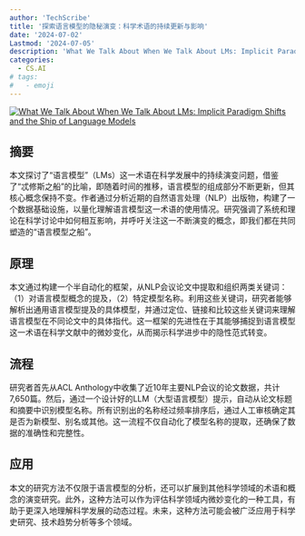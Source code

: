 ```yaml
---
author: 'TechScribe'
title: '探索语言模型的隐秘演变：科学术语的持续更新与影响'
date: '2024-07-02'
Lastmod: '2024-07-05'
description: 'What We Talk About When We Talk About LMs: Implicit Paradigm Shifts and the Ship of Language Models'
categories:
  - CS.AI
# tags:
#   - emoji
---
```


[![What We Talk About When We Talk About LMs: Implicit Paradigm Shifts and the Ship of Language Models](https://arxiv-research-1301205113.cos.ap-guangzhou.myqcloud.com/images/2407.01929v1.pdf_0.jpg)](https://arxiv.org/abs/2407.01929v1)

## 摘要

本文探讨了“语言模型”（LMs）这一术语在科学发展中的持续演变问题，借鉴了“忒修斯之船”的比喻，即随着时间的推移，语言模型的组成部分不断更新，但其核心概念保持不变。作者通过分析近期的自然语言处理（NLP）出版物，构建了一个数据基础设施，以量化理解语言模型这一术语的使用情况。研究强调了系统和理论在科学讨论中如何相互影响，并呼吁关注这一不断演变的概念，即我们都在共同塑造的“语言模型之船”。<!--more-->

## 原理

本文通过构建一个半自动化的框架，从NLP会议论文中提取和组织两类关键词：（1）对语言模型概念的提及，（2）特定模型名称。利用这些关键词，研究者能够解析出通用语言模型提及的具体模型，并通过定位、链接和比较这些关键词来理解语言模型在不同论文中的具体指代。这一框架的先进性在于其能够捕捉到语言模型这一术语在科学文献中的微妙变化，从而揭示科学进步中的隐性范式转变。

## 流程

研究者首先从ACL Anthology中收集了近10年主要NLP会议的论文数据，共计7,650篇。然后，通过一个设计好的LLM（大型语言模型）提示，自动从论文标题和摘要中识别模型名称。所有识别出的名称经过频率排序后，通过人工审核确定其是否为新模型、别名或其他。这一流程不仅自动化了模型名称的提取，还确保了数据的准确性和完整性。

## 应用

本文的研究方法不仅限于语言模型的分析，还可以扩展到其他科学领域的术语和概念的演变研究。此外，这种方法可以作为评估科学领域内微妙变化的一种工具，有助于更深入地理解科学发展的动态过程。未来，这种方法可能会被广泛应用于科学史研究、技术趋势分析等多个领域。